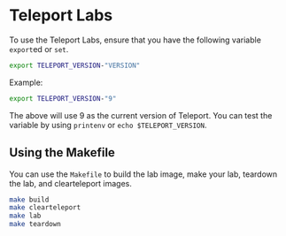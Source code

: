 # Teleport Labs

To use the Teleport Labs, ensure that you have the following variable `export`ed or `set`.

```bash
export TELEPORT_VERSION-"VERSION"
```

Example:

```bash
export TELEPORT_VERSION-"9"

```

The above will use 9 as the current version of Teleport.
You can test the variable by using `printenv` or `echo $TELEPORT_VERSION`. 

## Using the Makefile

You can use the `Makefile` to build the lab image, make your lab, teardown the lab, and clearteleport images.

```bash
make build
make clearteleport
make lab
make teardown
```
